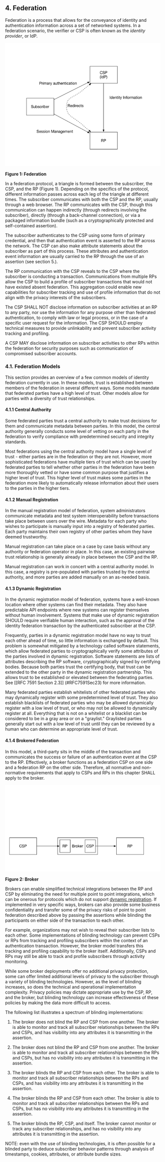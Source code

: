<a name="sec4"></a>

## 4. Federation
Federation is a process that allows for the conveyance of identity and authentication information across a set of networked systems. In a federation scenario, the verifier or CSP is often known as the *identity provider*, or IdP.

![Figure 1: Federation](sp800-63c/media/federation.png)

**Figure 1: Federation**

In a federation protocol, a triangle is formed between the subscriber, the CSP, and the RP (Figure 1). Depending on the specifics of the protocol, different information passes across each leg of the triangle at different times. The subscriber communicates with both the CSP and the RP, usually through a web browser. The RP communicates with the CSP, though this communication can happen indirectly (through redirects involving the subscriber), directly (through a back-channel connection), or via a packaged information bundle (such as a cryptographically protected and self-contained assertion).

The subscriber authenticates to the CSP using some form of primary credential, and then that authentication event is asserted to the RP across the network. The CSP can also make attribute statements about the subscriber as part of this process. These attributes and authentication event information are usually carried to the RP through the use of an assertion (see section 5.).

The RP communication with the CSP reveals to the CSP where the subscriber is conducting a transaction. Communications from multiple RPs allow the CSP to build a profile of subscriber transactions that would not have existed absent federation. This aggregation could enable new capabilities for subscriber tracking and use of profile information that do not align with the privacy interests of the subscribers. 

The CSP SHALL NOT disclose information on subscriber activities at an RP to any party, nor use the information for any purpose other than federated authentication, to comply with law or legal process, or in the case of a specific user request for the information. The CSP SHOULD employ technical measures to provide unlinkability and prevent subscriber activity tracking and profiling.

A CSP MAY disclose information on subscriber activities to other RPs within the federation for security purposes such as communication of compromised subscriber accounts.

### 4.1. Federation Models

This section provides an overview of a few common models of identity federation currently in use. In these models, trust is established between members of the federation in several different ways. Some models mandate that federated parties have a high level of trust. Other models allow for parties with a diversity of trust relationships.

#### 4.1.1 Central Authority

Some federated parties trust a central authority to make trust decisions for them and communicate metadata between parties. In this model, the central authority generally conducts some level of vetting on each party in the federation to verify compliance with predetermined security and integrity standards.

Most federations using the central authority model have a single level of trust - either parties are in the federation or they are not. However, more sophisticated federations have multiple tiers of trust which can be used by federated parties to tell whether other parties in the federation have been more thoroughly vetted or have some common purpose that justifies a higher level of trust. This higher level of trust makes some parties in the federation more likely to automatically release information about their users to the parties in the higher tiers.

#### 4.1.2 Manual Registration

In the manual registration model of federation, system administrators communicate metadata and test system interoperability before transactions take place between users over the wire. Metadata for each party who wishes to participate is manually input into a registry of federated parties. Each party maintains their own registry of other parties whom they have deemed trustworthy.

Manual registration can take place on a case by case basis without any authority or federation operator in place. In this case, an existing pairwise trust relationship is generally already in place between the CSP and the RP. 

Manual registration can work in concert with a central authority model. In this case, a registry is pre-populated with parties trusted by the central authority, and more parties are added manually on an as-needed basis.

#### <a name="dynamic-registration"></a> 4.1.3 Dynamic Registration

In the dynamic registration model of federation, systems have a well-known location where other systems can find their metadata. They also have predictable API endpoints where new systems can register themselves without human involvement. Systems that make use of dynamic registration SHOULD require verifiable human interaction, such as the approval of the identity federation transaction by the authenticated subscriber at the CSP. 

Frequently, parties in a dynamic registration model have no way to trust each other ahead of time, so little information is exchanged by default. This problem is somewhat mitigated by a technology called software statements, which allow federated parties to cryptographically verify some attributes of the parties involved in dynamic registration. Software statements are lists of attributes describing the RP software, cryptographically signed by certifying bodies. Because both parties trust the certifying body, that trust can be extended to the other party in the dynamic registration partnership.  This allows trust to be established or elevated between the federating parties. See [[RFC 7591 Section 2.3]] (#RFC7591Sec23) for more information.

Many federated parties establish whitelists of other federated parties who may dynamically register with some predetermined level of trust. They also establish blacklists of federated parties who may be allowed dynamically register with a low level of trust, or who may not be allowed to dynamically register at all. Everything that is not on a whitelist or a blacklist can be considered to be in a gray area or on a "graylist." Graylisted parties generally start out with a low level of trust until they can be reviewed by a human who can determine an appropriate level of trust. 

#### 4.1.4 Brokered Federation

In this model, a third-party sits in the middle of the transaction and communicates the success or failure of an authentication event at the CSP to the RP. Effectively, a broker functions as a federation CSP on one side and a federation RP on the other side. Therefore, all normative and non-normative requirements that apply to CSPs and RPs in this chapter SHALL apply to the broker.

![Figure 2: Broker](sp800-63c/media/broker.png)

**Figure 2: Broker**

 

Brokers can enable simplified technical integrations between the RP and CSP by eliminating the need for multiple point to point integrations, which can be onerous for protocols which do not support [dynamic registration](#dynamic-registration). If implemented in very specific ways, brokers can also provide some business confidentiality and transfer some of the privacy risks of point to point federation described above by passing the assertions while blinding the participants on either side of the transaction to each other. 

For example, organizations may not wish to reveal their subscriber lists to each other. Some implementations of blinding technology can prevent CSPs or RPs from tracking and profiling subscribers within the context of an authentication transaction. However, the broker model transfers this tracking and profiling capability to the broker itself. Additionally, CSPs and RPs may still be able to track and profile subscribers through activity monitoring.

While some broker deployments offer no additional privacy protection, some can offer limited additional levels of privacy to the subscriber through a variety of blinding technologies.  However, as the level of blinding increases, so does the technical and operational implementation complexity. Privacy policies may dictate appropriate use by the CSP, RP, and the broker,  but blinding technology can increase effectiveness of these policies by making the data more difficult to access.

The following list illustrates a spectrum of blinding implementations:

1. The broker does not blind the RP and CSP from one another. The broker is able to monitor and track all subscriber relationships between the RPs and CSPs, and has visibility into any attributes it is transmitting in the assertion.

1. The broker does not blind the RP and CSP from one another. The broker is able to monitor and track all subscriber relationships between the RPs and CSPs, but has no visibility into any attributes it is transmitting in the assertion.

1. The broker blinds the RP and CSP from each other. The broker is able to monitor and track all subscriber relationships between the RPs and CSPs, and has visibility into any attributes it is transmitting in the assertion.

1. The broker blinds the RP and CSP from each other. The broker is able to monitor and track all subscriber relationships between the RPs and CSPs, but has no visibility into any attributes it is transmitting in the assertion.

1. The broker blinds the RP, CSP, and itself. The broker cannot monitor or track any subscriber relationships, and has no visibility into any attributes it is transmitting in the assertion. 
 
NOTE: even with the use of blinding technologies, it is often possible for a blinded party to deduce subscriber behavior patterns through analysis of timestamps, cookies, attributes, or attribute bundle sizes.


